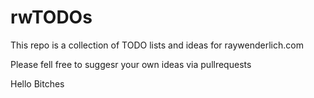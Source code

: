 # rwTODOs

This repo is a collection of TODO lists and ideas for raywenderlich.com

Please fell free to suggesr your own ideas via pullrequests



Hello Bitches
